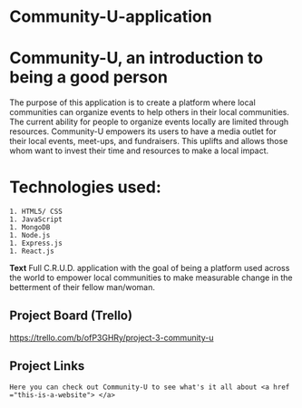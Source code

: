 # Community-U-application

# Community-U, an introduction to being a good person

The purpose of this application is to create a platform where local communities can organize events to help others in their local communities. The current ability for people to organize events locally are limited through resources. Community-U empowers its users to have a media outlet for their local events, meet-ups, and fundraisers. This uplifts and allows those whom want to invest their time and resources to make a local impact.

# Technologies used:

    1. HTML5/ CSS
    1. JavaScript
    1. MongoDB
    1. Node.js
    1. Express.js
    1. React.js

**Text** Full C.R.U.D. application with the goal of being a platform used across the world to empower local communities to make measurable change in the betterment of their fellow man/woman.


## Project Board (Trello)
https://trello.com/b/ofP3GHRy/project-3-community-u

## Project Links

    Here you can check out Community-U to see what's it all about <a href ="this-is-a-website"> </a>
    
